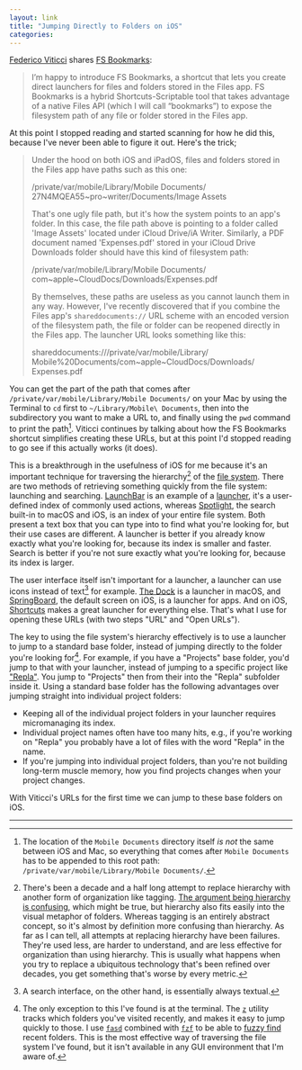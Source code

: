 ```yaml
---
layout: link
title: "Jumping Directly to Folders on iOS"
categories: 
---
```


[Federico Viticci](https://twitter.com/viticci) shares [FS Bookmarks](https://www.macstories.net/ios/fs-bookmarks-a-shortcut-to-reopen-files-and-folders-directly-in-the-files-app/):

> I’m happy to introduce FS Bookmarks, a shortcut that lets you create direct launchers for files and folders stored in the Files app. FS Bookmarks is a hybrid Shortcuts-Scriptable tool that takes advantage of a native Files API (which I will call “bookmarks”) to expose the filesystem path of any file or folder stored in the Files app.

At this point I stopped reading and started scanning for how he did this, because I've never been able to figure it out. Here's the trick;

> Under the hood on both iOS and iPadOS, files and folders stored in the Files app have paths such as this one:
>
>	/private/var/mobile/Library/Mobile Documents/\
>	27N4MQEA55~pro~writer/Documents/Image Assets
>
> That's one ugly file path, but it's how the system points to an app's folder. In this case, the file path above is pointing to a folder called 'Image Assets' located under iCloud Drive/iA Writer. Similarly, a PDF document named 'Expenses.pdf' stored in your iCloud Drive Downloads folder should have this kind of filesystem path:
>
>	/private/var/mobile/Library/Mobile Documents/\
>	com~apple~CloudDocs/Downloads/Expenses.pdf
>
> By themselves, these paths are useless as you cannot launch them in any way. However, I've recently discovered that if you combine the Files app's `shareddocuments://` URL scheme with an encoded version of the filesystem path, the file or folder can be reopened directly in the Files app. The launcher URL looks something like this:
>
>	shareddocuments:///private/var/mobile/Library/\
>	Mobile%20Documents/com~apple~CloudDocs/Downloads/\
>	Expenses.pdf

You can get the part of the path that comes after `/private/var/mobile/Library/Mobile Documents/` on your Mac by using the Terminal to `cd` first to `~/Library/Mobile\ Documents`, then into the subdirectory you want to make a URL to, and finally using the `pwd` command to print the path[^concatenatethepaths]. Viticci continues by talking about how the FS Bookmarks shortcut simplifies creating these URLs, but at this point I'd stopped reading to go see if this actually works (it does).

This is a breakthrough in the usefulness of iOS for me because it's an important technique for traversing the hierarchy[^replacinghierarchy] of the [file system](https://en.wikipedia.org/wiki/File_system). There are two methods of retrieving something quickly from the file system: launching and searching. [LaunchBar](https://duckduckgo.com/?q=launchbar&t=osx&ia=about) is an example of a [launcher](https://en.wikipedia.org/wiki/Category:Application_launchers), it's a user-defined index of commonly used actions, whereas [Spotlight](https://support.apple.com/en-us/HT204014), the search built-in to macOS and iOS, is an index of your entire file system. Both present a text box that you can type into to find what you're looking for, but their use cases are different. A launcher is better if you already know exactly what you're looking for, because its index is smaller and faster. Search is better if you're not sure exactly what you're looking for, because its index is larger.

The user interface itself isn't important for a launcher, a launcher can use icons instead of text[^searchisalwaystext] for example. [The Dock](https://support.apple.com/guide/mac-help/dock-mh35859/mac) is a launcher in macOS, and [SpringBoard](https://en.wikipedia.org/wiki/SpringBoard), the default screen on iOS, is a launcher for apps. And on iOS, [Shortcuts](https://support.apple.com/en-us/HT208309) makes a great launcher for everything else. That's what I use for opening these URLs (with two steps "URL" and "Open URLs").

The key to using the file system's hierarchy effectively is to use a launcher to jump to a standard base folder, instead of jumping directly to the folder you're looking for[^theterminalisanexception]. For example, if you have a "Projects" base folder, you'd jump to that with your launcher, instead of jumping to a specific project like ["Repla"](https://repla.app/). You jump to "Projects" then from their into the "Repla" subfolder inside it. Using a standard base folder has the following advantages over jumping straight into individual project folders:

- Keeping all of the individual project folders in your launcher requires micromanaging its index.
- Individual project names often have too many hits, e.g., if you're working on "Repla" you probably have a lot of files with the word "Repla" in the name.
- If you're jumping into individual project folders, than you're not building long-term muscle memory, how you find projects changes when your project changes.

With Viticci's URLs for the first time we can jump to these base folders on iOS.

* * *

[^concatenatethepaths]: The location of the `Mobile Documents` directory itself *is not* the same between iOS and Mac, so everything that comes after `Mobile Documents` has to be appended to this root path: `/private/var/mobile/Library/Mobile Documents/`.

[^replacinghierarchy]: There's been a decade and a half long attempt to replace hierarchy with another form of organization like tagging. [The argument being hierarchy is confusing](https://ia.net/topics/mountain-lions-new-file-system), which might be true, but hierarchy also fits easily into the visual metaphor of folders. Whereas tagging is an entirely abstract concept, so it's almost by definition more confusing than hierarchy. As far as I can tell, all attempts at replacing hierarchy have been failures. They're used less, are harder to understand, and are less effective for organization than using hierarchy. This is usually what happens when you try to replace a ubiquitous technology that's been refined over decades, you get something that's worse by every metric.

[^youcanexcludefoldersfromspotlight]: Spotlight does have some coarse [configuration options](https://support.apple.com/guide/mac-help/change-spotlight-preferences-mchlp2811/mac).

[^searchisalwaystext]: A search interface, on the other hand, is essentially always textual.

[^theterminalisanexception]: The only exception to this I've found is at the terminal. The [`z`](https://github.com/rupa/z/) utility tracks which folders you've visited recently, and makes it easy to jump quickly to those. I use [`fasd`](https://github.com/clvv/fasd) combined with [`fzf`](https://github.com/junegunn/fzf) to be able to [fuzzy find](https://en.wikipedia.org/wiki/Approximate_string_matching) recent folders. This is the most effective way of traversing the file system I've found, but it isn't available in any GUI environment that I'm aware of.

